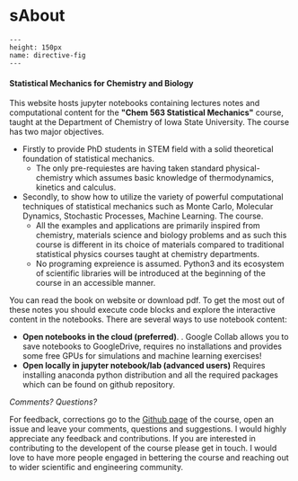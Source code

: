sAbout 
============================

```{figure} ./index_fig.jpg
---
height: 150px
name: directive-fig
---
```

#### Statistical Mechanics for Chemistry and Biology  

This website hosts jupyter notebooks containing lectures notes and computational content for the **"Chem 563 Statistical Mechanics"**  course, taught at the Department of Chemistry of Iowa State University. The course has two major objectives. 
- Firstly to provide PhD students in STEM field with a solid theoretical foundation of statistical mechanics.
    -  The only pre-requiestes are having taken standard  physical-chemistry which assumes basic knowledge of thermodynamics, kinetics and calculus.    
- Secondly, to show how to utilize the variety of powerful computational techniques of statistical mechanics such as Monte Carlo, Molecular Dynamics, Stochastic Processes, Machine Learning. The course.   
    - All the examples and applications are primarily inspired from chemistry, materials science and biology problems and as such this course is different in its choice of materials compared to traditional statistical physics courses taught at chemistry departments. 
    - No programing expreience is assumed. Python3 and its ecosystem of scientific libraries will be introduced at the beginning of the course in an accessible manner.    

You can read the book on website or download pdf. To get the most out of these notes you should execute code blocks and explore the interactive content in the notebooks. There are several ways to use notebook content:  
- **Open notebooks in the cloud (preferred)**. . Google Collab allows you to save notebooks to GoogleDrive, requires no installations and provides some free GPUs for simulations and machine learning exercises! 
- **Open locally in jupyter notebook/lab (advanced users)** Requires installing anaconda python distribution and all the required packages which can be found on github repository.  

*Comments? Questions?*

For feedback, corrections go to the [Github page](https://github.com/DPotoyan/Statmech4ChemBio/issues) of the course, open an issue and leave your comments, questions and suggestions. I would highly appreciate any feedback and contributions. If you are interested in contributing to the developent of the course please get in touch. I would love to have more people engaged in bettering the course and reaching out to wider scientific and engineering community. 
